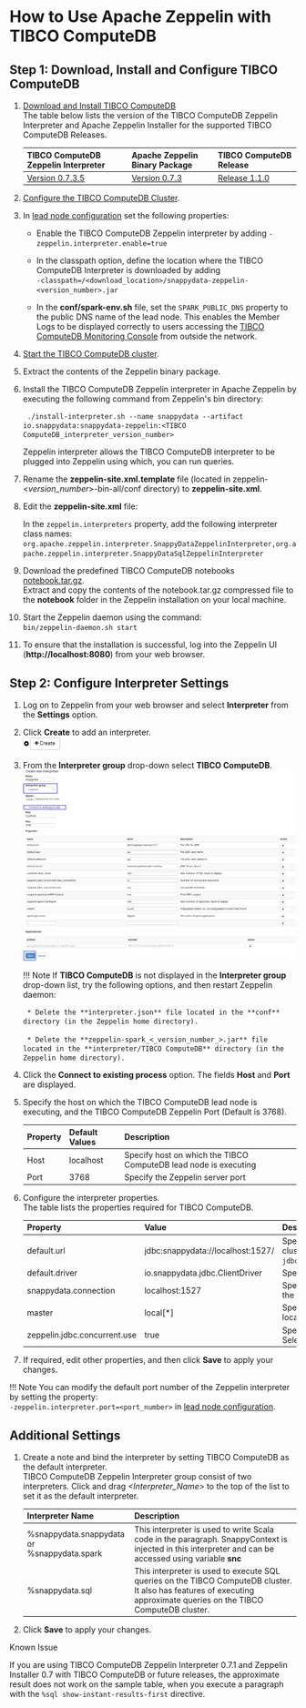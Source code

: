 <a id="howto-zeppelin"></a>
# How to Use Apache Zeppelin with TIBCO ComputeDB

## Step 1: Download, Install and Configure TIBCO ComputeDB
1. [Download and Install TIBCO ComputeDB](../install/install_on_premise.md#download-snappydata) </br>
 The table below lists the version of the TIBCO ComputeDB Zeppelin Interpreter and Apache Zeppelin Installer for the supported TIBCO ComputeDB Releases.

    | TIBCO ComputeDB Zeppelin Interpreter | Apache Zeppelin Binary Package | TIBCO ComputeDB Release|
	|--------|--------|--------|
    |[Version 0.7.3.5](https://github.com/SnappyDataInc/zeppelin-interpreter/releases/tag/v0.7.3.5) |[Version 0.7.3](http://archive.apache.org/dist/zeppelin/zeppelin-0.7.3/zeppelin-0.7.3-bin-netinst.tgz) |[Release 1.1.0](https://edelivery.tibco.com)|

2. [Configure the TIBCO ComputeDB Cluster](../configuring_cluster/configuring_cluster.md).

3. In [lead node configuration](../configuring_cluster/configuring_cluster.md#configuring-leads) set the following properties:

	- Enable the TIBCO ComputeDB Zeppelin interpreter by adding `-zeppelin.interpreter.enable=true` 

    - In the classpath option, define the location where the TIBCO ComputeDB Interpreter is downloaded by adding</br>
    `-classpath=/<download_location>/snappydata-zeppelin-<version_number>.jar`

    - In the **conf/spark-env.sh** file, set the `SPARK_PUBLIC_DNS` property to the public DNS name of the lead node. This enables the Member Logs to be displayed correctly to users accessing the [TIBCO ComputeDB Monitoring Console](../monitoring/monitoring.md) from outside the network.

4. [Start the TIBCO ComputeDB cluster](start_snappy_cluster.md).

5. Extract the contents of the Zeppelin binary package. </br> 

6. Install the TIBCO ComputeDB Zeppelin interpreter in Apache Zeppelin by executing the following command from Zeppelin's bin directory: </br>

        ./install-interpreter.sh --name snappydata --artifact io.snappydata:snappydata-zeppelin:<TIBCO ComputeDB_interpreter_version_number> 

    Zeppelin interpreter allows the TIBCO ComputeDB interpreter to be plugged into Zeppelin using which, you can run queries.

7. Rename the **zeppelin-site.xml.template** file (located in zeppelin-<_version_number_>-bin-all/conf directory) to **zeppelin-site.xml**.

8. Edit the **zeppelin-site.xml** file: 

    In the `zeppelin.interpreters` property, add the following interpreter class names: `org.apache.zeppelin.interpreter.SnappyDataZeppelinInterpreter,org.apache.zeppelin.interpreter.SnappyDataSqlZeppelinInterpreter`

9. Download the predefined TIBCO ComputeDB notebooks [notebook.tar.gz](https://github.com/SnappyDataInc/zeppelin-interpreter/blob/notes/examples/notebook/notebook.tar.gz). </br> Extract and copy the contents of the notebook.tar.gz  compressed file to the **notebook** folder in the Zeppelin installation on your local machine.

10. Start the Zeppelin daemon using the command: </br> `bin/zeppelin-daemon.sh start`

11. To ensure that the installation is successful, log into the Zeppelin UI (**http://localhost:8080**) from your web browser.

## Step 2: Configure Interpreter Settings

1. Log on to Zeppelin from your web browser and select **Interpreter** from the **Settings** option.

2. Click **Create** to add an interpreter.</br> ![Create](../Images/create_interpreter.png)	 

3. From the **Interpreter group** drop-down select **TIBCO ComputeDB**.
	 ![Configure Interpreter](../Images/snappydata_interpreter_properties.png)

	!!! Note
    	If **TIBCO ComputeDB** is not displayed in the **Interpreter group** drop-down list, try the following options, and then restart Zeppelin daemon: 

    	* Delete the **interpreter.json** file located in the **conf** directory (in the Zeppelin home directory).

    	* Delete the **zeppelin-spark_<_version_number_>.jar** file located in the **interpreter/TIBCO ComputeDB** directory (in the Zeppelin home directory).


4. Click the **Connect to existing process** option. The fields **Host** and **Port** are displayed.

5. Specify the host on which the TIBCO ComputeDB lead node is executing, and the TIBCO ComputeDB Zeppelin Port (Default is 3768).
	
	| Property | Default Values | Description |
	|--------|--------| -------- |
	|Host|localhost        |Specify host on which the TIBCO ComputeDB lead node is executing  |
	|Port        |3768        |Specify the Zeppelin server port  |
	
6. Configure the interpreter properties. </br>The table lists the properties required for TIBCO ComputeDB.

	| Property | Value | Description |
	|--------|--------| -------- |
	|default.url|jdbc:snappydata://localhost:1527/	| Specify the JDBC URL for SnappyData cluster in the format `jdbc:snappydata://<locator_hostname>:1527` |
	|default.driver|io.snappydata.jdbc.ClientDriver| Specify the JDBC driver for SnappyData|
	|snappydata.connection|localhost:1527| Specify the `host:clientPort` combination of the locator for the JDBC connection |
	|master|local[*]| Specify the URI of the spark master (only local/split mode) |
	|zeppelin.jdbc.concurrent.use|true| Specify the Zeppelin scheduler to be used. </br>Select **True** for Fair and **False** for FIFO | 

7. If required, edit other properties, and then click **Save** to apply your changes.</br>


!!! Note
	You can modify the default port number of the Zeppelin interpreter by setting the property:</br>
	`-zeppelin.interpreter.port=<port_number>` in [lead node configuration](../configuring_cluster/configuring_cluster.md#configuring-leads). 

## Additional Settings

1. Create a note and bind the interpreter by setting TIBCO ComputeDB as the default interpreter.</br> TIBCO ComputeDB Zeppelin Interpreter group consist of two interpreters. Click and drag *<_Interpreter_Name_>* to the top of the list to set it as the default interpreter.

	| Interpreter Name | Description |
	|--------|--------|
    | %snappydata.snappydata or </br> %snappydata.spark | This interpreter is used to write Scala code in the paragraph. SnappyContext is injected in this interpreter and can be accessed using variable **snc** |
    |%snappydata.sql | This interpreter is used to execute SQL queries on the TIBCO ComputeDB cluster. It also has features of executing approximate queries on the TIBCO ComputeDB cluster.|

2. Click **Save** to apply your changes.

<heading2> Known Issue</heading2>

If you are using TIBCO ComputeDB Zeppelin Interpreter 0.7.1 and Zeppelin Installer 0.7 with TIBCO ComputeDB or future releases, the approximate result does not work on the sample table, when you execute a paragraph with the `%sql show-instant-results-first` directive.



